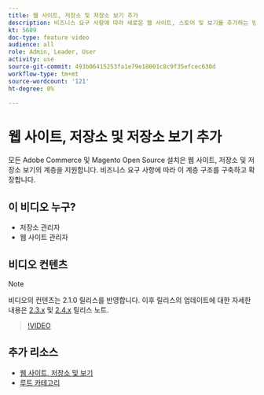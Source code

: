 ```yaml
---
title: 웹 사이트, 저장소 및 저장소 보기 추가
description: 비즈니스 요구 사항에 따라 새로운 웹 사이트, 스토어 및 보기를 추가하는 방법을 알아봅니다.
kt: 5609
doc-type: feature video
audience: all
role: Admin, Leader, User
activity: use
source-git-commit: 493b06415253fa1e79e18001c8c9f35efcec630d
workflow-type: tm+mt
source-wordcount: '121'
ht-degree: 0%

---
```



# 웹 사이트, 저장소 및 저장소 보기 추가

모든 Adobe Commerce 및 Magento Open Source 설치은 웹 사이트, 저장소 및 저장소 보기의 계층을 지원합니다. 비즈니스 요구 사항에 따라 이 계층 구조를 구축하고 확장합니다.

## 이 비디오 누구?

- 저장소 관리자
- 웹 사이트 관리자

## 비디오 컨텐츠

>[!NOTE]
>
>비디오의 컨텐츠는 2.1.0 릴리스를 반영합니다. 이후 릴리스의 업데이트에 대한 자세한 내용은 [2.3.x](https://devdocs.magento.com/guides/v2.3/release-notes/bk-release-notes.html) 및 [2.4.x](https://devdocs.magento.com/guides/v2.4/release-notes/bk-release-notes.html) 릴리스 노트.

>[!VIDEO](https://video.tv.adobe.com/v/35787?quality=12&learn=on)

## 추가 리소스

- [웹 사이트, 저장소 및 보기](https://docs.magento.com/user-guide/stores/websites-stores-views.html)
- [루트 카테고리](https://docs.magento.com/user-guide/catalog/category-root.html)
